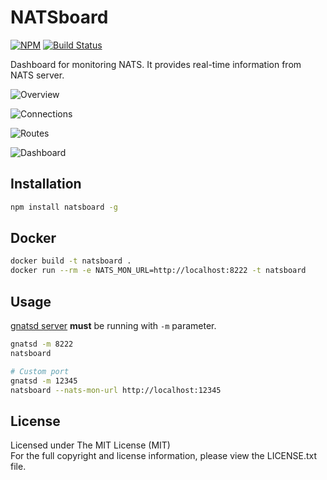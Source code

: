 # NATSboard

[![NPM][npm-image]][npm-url] [![Build Status][travis-image]][travis-url]

Dashboard for monitoring NATS. It provides real-time information from NATS server. 

![Overview](public/img/ss-natsboard-v3-1.png)

![Connections](public/img/ss-natsboard-v3-2.png)

![Routes](public/img/ss-natsboard-v3-4.png)

![Dashboard](public/img/ss-natsboard-v3-3.png)

## Installation

```bash
npm install natsboard -g
```

## Docker

```bash
docker build -t natsboard .
docker run --rm -e NATS_MON_URL=http://localhost:8222 -t natsboard
```

## Usage

[gnatsd server](http://nats.io/download/) **must** be running with `-m` parameter.

```bash
gnatsd -m 8222
natsboard

# Custom port
gnatsd -m 12345
natsboard --nats-mon-url http://localhost:12345
```

## License

Licensed under The MIT License (MIT)  
For the full copyright and license information, please view the LICENSE.txt file.

[npm-url]: http://npmjs.org/package/natsboard
[npm-image]: https://badge.fury.io/js/natsboard.svg

[travis-url]: https://travis-ci.org/devfacet/natsboard
[travis-image]: https://travis-ci.org/devfacet/natsboard.svg?branch=master
